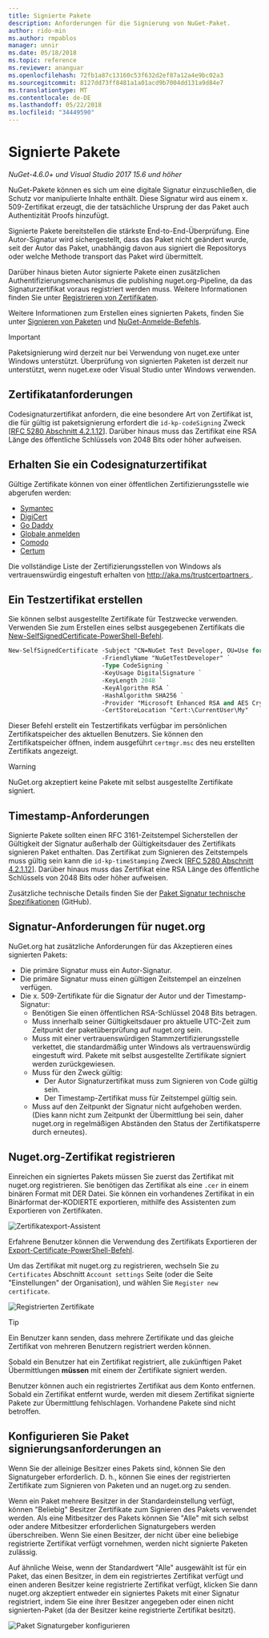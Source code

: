 ```yaml
---
title: Signierte Pakete
description: Anforderungen für die Signierung von NuGet-Paket.
author: rido-min
ms.author: rmpablos
manager: unnir
ms.date: 05/18/2018
ms.topic: reference
ms.reviewer: ananguar
ms.openlocfilehash: 72fb1a87c13160c53f632d2ef87a12a4e9bc02a3
ms.sourcegitcommit: 8127dd73ff8481a1a01acd9b7004dd131a9d84e7
ms.translationtype: MT
ms.contentlocale: de-DE
ms.lasthandoff: 05/22/2018
ms.locfileid: "34449590"
---
```

# <a name="signed-packages"></a>Signierte Pakete

*NuGet-4.6.0+ und Visual Studio 2017 15.6 und höher*

NuGet-Pakete können es sich um eine digitale Signatur einzuschließen, die Schutz vor manipulierte Inhalte enthält. Diese Signatur wird aus einem x. 509-Zertifikat erzeugt, die der tatsächliche Ursprung der das Paket auch Authentizität Proofs hinzufügt.

Signierte Pakete bereitstellen die stärkste End-to-End-Überprüfung. Eine Autor-Signatur wird sichergestellt, dass das Paket nicht geändert wurde, seit der Autor das Paket, unabhängig davon aus signiert die Repositorys oder welche Methode transport das Paket wird übermittelt.

Darüber hinaus bieten Autor signierte Pakete einen zusätzlichen Authentifizierungsmechanismus die publishing nuget.org-Pipeline, da das Signaturzertifikat voraus registriert werden muss. Weitere Informationen finden Sie unter [Registrieren von Zertifikaten](#register-certificate-on-nugetorg).

Weitere Informationen zum Erstellen eines signierten Pakets, finden Sie unter [Signieren von Paketen](../create-packages/Sign-a-package.md) und [NuGet-Anmelde-Befehls](../tools/cli-ref-sign.md).

> [!Important]
> Paketsignierung wird derzeit nur bei Verwendung von nuget.exe unter Windows unterstützt. Überprüfung von signierten Paketen ist derzeit nur unterstützt, wenn nuget.exe oder Visual Studio unter Windows verwenden.

## <a name="certificate-requirements"></a>Zertifikatanforderungen

Codesignaturzertifikat anfordern, die eine besondere Art von Zertifikat ist, die für gültig ist paketsignierung erfordert die `id-kp-codeSigning` Zweck [[RFC 5280 Abschnitt 4.2.1.12](https://tools.ietf.org/html/rfc5280#section-4.2.1.12)]. Darüber hinaus muss das Zertifikat eine RSA Länge des öffentliche Schlüssels von 2048 Bits oder höher aufweisen.

## <a name="get-a-code-signing-certificate"></a>Erhalten Sie ein Codesignaturzertifikat

Gültige Zertifikate können von einer öffentlichen Zertifizierungsstelle wie abgerufen werden:

- [Symantec](https://trustcenter.websecurity.symantec.com/process/trust/productOptions?productType=SoftwareValidationClass3)
- [DigiCert](https://www.digicert.com/code-signing/)
- [Go Daddy](https://www.godaddy.com/web-security/code-signing-certificate)
- [Globale anmelden](https://www.globalsign.com/en/code-signing-certificate/)
- [Comodo](https://www.comodo.com/e-commerce/code-signing/code-signing-certificate.php)
- [Certum](https://www.certum.eu/certum/cert,offer_en_open_source_cs.xml) 

Die vollständige Liste der Zertifizierungsstellen von Windows als vertrauenswürdig eingestuft erhalten von [ http://aka.ms/trustcertpartners ](http://aka.ms/trustcertpartners).

## <a name="create-a-test-certificate"></a>Ein Testzertifikat erstellen

Sie können selbst ausgestellte Zertifikate für Testzwecke verwenden. Verwenden Sie zum Erstellen eines selbst ausgegebenen Zertifikats die [New-SelfSignedCertificate-PowerShell-Befehl](/powershell/module/pkiclient/new-selfsignedcertificate.md).

```ps
New-SelfSignedCertificate -Subject "CN=NuGet Test Developer, OU=Use for testing purposes ONLY" `
                          -FriendlyName "NuGetTestDeveloper" `
                          -Type CodeSigning `
                          -KeyUsage DigitalSignature `
                          -KeyLength 2048 `
                          -KeyAlgorithm RSA `
                          -HashAlgorithm SHA256 `
                          -Provider "Microsoft Enhanced RSA and AES Cryptographic Provider" `
                          -CertStoreLocation "Cert:\CurrentUser\My" 
```

Dieser Befehl erstellt ein Testzertifikats verfügbar im persönlichen Zertifikatspeicher des aktuellen Benutzers. Sie können den Zertifikatspeicher öffnen, indem ausgeführt `certmgr.msc` des neu erstellten Zertifikats angezeigt.

> [!Warning]
> NuGet.org akzeptiert keine Pakete mit selbst ausgestellte Zertifikate signiert.

## <a name="timestamp-requirements"></a>Timestamp-Anforderungen

Signierte Pakete sollten einen RFC 3161-Zeitstempel Sicherstellen der Gültigkeit der Signatur außerhalb der Gültigkeitsdauer des Zertifikats signieren Paket enthalten. Das Zertifikat zum Signieren des Zeitstempels muss gültig sein kann die `id-kp-timeStamping` Zweck [[RFC 5280 Abschnitt 4.2.1.12](https://tools.ietf.org/html/rfc5280#section-4.2.1.12)]. Darüber hinaus muss das Zertifikat eine RSA Länge des öffentliche Schlüssels von 2048 Bits oder höher aufweisen.

Zusätzliche technische Details finden Sie der [Paket Signatur technische Spezifikationen](https://github.com/NuGet/Home/wiki/Package-Signatures-Technical-Details) (GitHub).

## <a name="signature-requirements-on-nugetorg"></a>Signatur-Anforderungen für nuget.org

NuGet.org hat zusätzliche Anforderungen für das Akzeptieren eines signierten Pakets:

- Die primäre Signatur muss ein Autor-Signatur.
- Die primäre Signatur muss einen gültigen Zeitstempel an einzelnen verfügen.
- Die x. 509-Zertifikate für die Signatur der Autor und der Timestamp-Signatur:
  - Benötigen Sie einen öffentlichen RSA-Schlüssel 2048 Bits betragen.
  - Muss innerhalb seiner Gültigkeitsdauer pro aktuelle UTC-Zeit zum Zeitpunkt der paketüberprüfung auf nuget.org sein.
  - Muss mit einer vertrauenswürdigen Stammzertifizierungsstelle verkettet, die standardmäßig unter Windows als vertrauenswürdig eingestuft wird. Pakete mit selbst ausgestellte Zertifikate signiert werden zurückgewiesen.
  - Muss für den Zweck gültig: 
    - Der Autor Signaturzertifikat muss zum Signieren von Code gültig sein.
    - Der Timestamp-Zertifikat muss für Zeitstempel gültig sein.
  - Muss auf den Zeitpunkt der Signatur nicht aufgehoben werden. (Dies kann nicht zum Zeitpunkt der Übermittlung bei sein, daher nuget.org in regelmäßigen Abständen den Status der Zertifikatsperre durch erneutes).

## <a name="register-certificate-on-nugetorg"></a>Nuget.org-Zertifikat registrieren

Einreichen ein signiertes Pakets müssen Sie zuerst das Zertifikat mit nuget.org registrieren. Sie benötigen das Zertifikat als eine `.cer` in einem binären Format mit DER Datei. Sie können ein vorhandenes Zertifikat in ein Binärformat der-KODIERTE exportieren, mithilfe des Assistenten zum Exportieren von Zertifikaten.

![Zertifikatexport-Assistent](media/CertificateExportWizard.png)

Erfahrene Benutzer können die Verwendung des Zertifikats Exportieren der [Export-Certificate-PowerShell-Befehl](/powershell/module/pkiclient/export-certificate.md).

Um das Zertifikat mit nuget.org zu registrieren, wechseln Sie zu `Certificates` Abschnitt `Account settings` Seite (oder die Seite "Einstellungen" der Organisation), und wählen Sie `Register new certificate`.

![Registrierten Zertifikate](media/registered-certs.png)

> [!Tip]
> Ein Benutzer kann senden, dass mehrere Zertifikate und das gleiche Zertifikat von mehreren Benutzern registriert werden können.

Sobald ein Benutzer hat ein Zertifikat registriert, alle zukünftigen Paket Übermittlungen **müssen** mit einem der Zertifikate signiert werden.

Benutzer können auch ein registriertes Zertifikat aus dem Konto entfernen. Sobald ein Zertifikat entfernt wurde, werden mit diesem Zertifikat signierte Pakete zur Übermittlung fehlschlagen. Vorhandene Pakete sind nicht betroffen.

## <a name="configure-package-signing-requirements"></a>Konfigurieren Sie Paket signierungsanforderungen an

Wenn Sie der alleinige Besitzer eines Pakets sind, können Sie den Signaturgeber erforderlich. D. h., können Sie eines der registrierten Zertifikate zum Signieren von Paketen und an nuget.org zu senden.

Wenn ein Paket mehrere Besitzer in der Standardeinstellung verfügt, können "Beliebig" Besitzer Zertifikate zum Signieren des Pakets verwendet werden. Als eine Mitbesitzer des Pakets können Sie "Alle" mit sich selbst oder andere Mitbesitzer erforderlichen Signaturgebers werden überschreiben. Wenn Sie einen Besitzer, der nicht über eine beliebige registrierte Zertifikat verfügt vornehmen, werden nicht signierte Paketen zulässig. 

Auf ähnliche Weise, wenn der Standardwert "Alle" ausgewählt ist für ein Paket, das einen Besitzer, in dem ein registriertes Zertifikat verfügt und einen anderen Besitzer keine registrierte Zertifikat verfügt, klicken Sie dann nuget.org akzeptiert entweder ein signiertes Pakets mit einer Signatur registriert, indem Sie eine ihrer Besitzer angegeben oder einen nicht signierten-Paket (da der Besitzer keine registrierte Zertifikat besitzt).

![Paket Signaturgeber konfigurieren](media/configure-package-signers.png)
